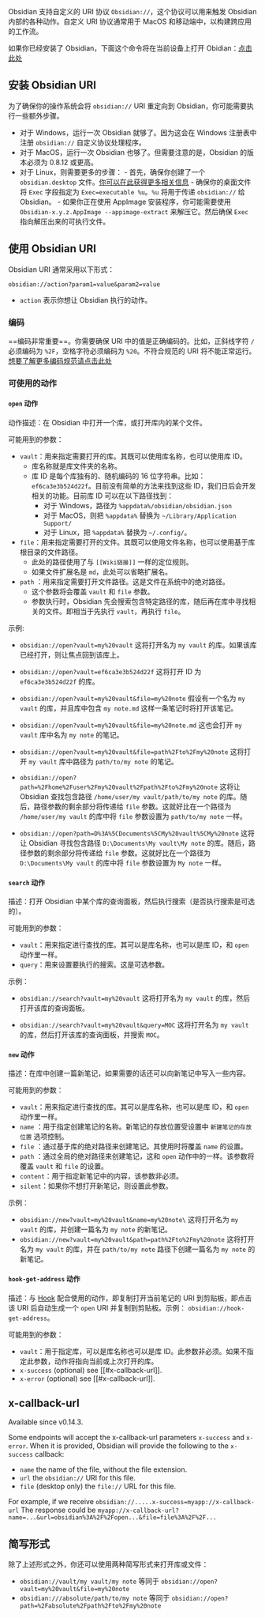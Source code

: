 Obsidian 支持自定义的 URI 协议 `Obsidian://`，这个协议可以用来触发 Obsidian 内部的各种动作。自定义 URI 协议通常用于 MacOS 和移动端中，以构建跨应用的工作流。

如果你已经安装了 Obsidian，下面这个命令将在当前设备上打开 Obidian：[点击此处](obsidian://open)

## 安装 Obsidian URI

为了确保你的操作系统会将 `obsidian://` URI 重定向到 Obsidian，你可能需要执行一些额外步骤。

- 对于 Windows，运行一次 Obsidian 就够了。因为这会在 Windows 注册表中注册 `obsidian://` 自定义协议处理程序。
- 对于 MacOS，运行一次 Obsidian 也够了。但需要注意的是，Obsidian 的版本必须为 0.8.12 或更高。
- 对于 Linux，则需要更多的步骤：
		- 首先，确保你创建了一个 `obsidian.desktop` 文件。[你可以在此获得更多相关信息](https://developer.gnome.org/integration-guide/stable/desktop-files.html.en)
		- 确保你的桌面文件将 `Exec` 字段指定为 `Exec=executable %u`。`%u` 将用于传递 `obsidian://`  给 Obsidian。
		- 如果你正在使用 AppImage 安装程序，你可能需要使用 `Obsidian-x.y.z.AppImage --appimage-extract` 来解压它。然后确保 `Exec` 指向解压出来的可执行文件。

## 使用 Obsidian URI

Obsidian URI 通常采用以下形式：

```
obsidian://action?param1=value&param2=value
```

-  `action` 表示你想让 Obsidian 执行的动作。

### 编码

==编码非常重要==。你需要确保 URI 中的值是正确编码的。比如，正斜线字符 `/` 必须编码为 `%2F`，空格字符必须编码为 `%20`。不符合规范的 URI 将不能正常运行。[想要了解更多编码规范请点击此处](https://en.wikipedia.org/wiki/Percent-encoding)

### 可使用的动作

#### `open` 动作

动作描述：在 Obsidian 中打开一个库，或打开库内的某个文件。

可能用到的参数：

- `vault`：用来指定需要打开的库。其既可以使用库名称，也可以使用库 ID。
	- 库名称就是库文件夹的名称。
	- 库 ID 是每个库独有的、随机编码的 16 位字符串。比如：`ef6ca3e3b524d22f`。目前没有简单的方法来找到这些 ID，我们日后会开发相关的功能。目前库 ID 可以在以下路径找到：
		- 对于 Windows，路径为 `%appdata%/obsidian/obsidian.json`
		- 对于 MacOS，则把 `%appdata%` 替换为 `~/Library/Application Support/`
		- 对于 Linux，把 `%appdata%` 替换为 `~/.config/`。
- `file`：用来指定需要打开的文件。其既可以使用文件名称，也可以使用基于库根目录的文件路径。
	- 此处的路径使用了与 `[[Wiki链接]]` 一样的定位规则。
	- 如果文件扩展名是 `md`，此处可以省略扩展名。
- `path` ：用来指定需要打开文件路径。这是文件在系统中的绝对路径。
	- 这个参数将会覆盖 `vault` 和 `file` 参数。
	- 参数执行时，Obsidian 先会搜索包含特定路径的库，随后再在库中寻找相关的文件。即相当于先执行 `vault`，再执行 `file`。

示例:

- `obsidian://open?vault=my%20vault`
	这将打开名为 `my vault` 的库。如果该库已经打开，则让焦点回到该库上。

- `obsidian://open?vault=ef6ca3e3b524d22f`
	这将打开 ID 为 `ef6ca3e3b524d22f` 的库。

- `obsidian://open?vault=my%20vault&file=my%20note`
	假设有一个名为 `my vault` 的库，并且库中包含 `my note.md` 这样一条笔记时将打开该笔记。

- `obsidian://open?vault=my%20vault&file=my%20note.md`
	这也会打开 `my vault` 库中名为 `my note` 的笔记。

- `obsidian://open?vault=my%20vault&file=path%2Fto%2Fmy%20note`
	这将打开 `my vault` 库中路径为 `path/to/my note` 的笔记。

- `obsidian://open?path=%2Fhome%2Fuser%2Fmy%20vault%2Fpath%2Fto%2Fmy%20note` 这将让 Obsidian 查找包含路径 `/home/user/my vault/path/to/my note` 的库。随后，路径参数的剩余部分将传递给 `file` 参数。这就好比在一个路径为 `/home/user/my vault` 的库中将 `file` 参数设置为 `path/to/my note` 一样。

- `obsidian://open?path=D%3A%5CDocuments%5CMy%20vault%5CMy%20note`
	这将让 Obsidian 寻找包含路径 `D:\Documents\My vault\My note` 的库。随后，路径参数的剩余部分将传递给 `file` 参数。这就好比在一个路径为 `D:\Documents\My vault` 的库中将 `file` 参数设置为 `My note` 一样。
	
#### `search` 动作

描述：打开 Obsidian 中某个库的查询面板，然后执行搜索（是否执行搜索是可选的）。

可能用到的参数：

- `vault`：用来指定进行查找的库。其可以是库名称，也可以是库 ID，和 `open` 动作里一样。
- `query`：用来设置要执行的搜索。这是可选参数。

示例：

- `obsidian://search?vault=my%20vault`
	这将打开名为 `my vault` 的库，然后打开该库的查询面板。

- `obsidian://search?vault=my%20vault&query=MOC`
	这将打开名为 `my vault` 的库，然后打开该库的查询面板，并搜索 `MOC`。

#### `new` 动作

描述：在库中创建一篇新笔记，如果需要的话还可以向新笔记中写入一些内容。

可能用到的参数：

- `vault`：用来指定进行查找的库。其可以是库名称，也可以是库 ID，和 `open` 动作里一样。
- `name` ：用于指定创建笔记的名称。新笔记的存放位置受设置中 `新建笔记的存放位置` 选项控制。
- `file` ：通过基于库的绝对路径来创建笔记。其使用时将覆盖 `name` 的设置。
- `path` ：通过全局的绝对路径来创建笔记，这和 `open` 动作中的一样。该参数将覆盖 `vault` 和 `file` 的设置。
- `content`：用于指定新笔记中的内容，该参数非必须。
- `silent`：如果你不想打开新笔记，则设置此参数。

示例：

- `obsidian://new?vault=my%20vault&name=my%20note\` 这将打开名为 `my vault` 的库，并创建一篇名为 `my note` 的新笔记。
- `obsidian://new?vault=my%20vault&path=path%2Fto%2Fmy%20note` 这将打开名为 `my vault` 的库，并在 `path/to/my note` 路径下创建一篇名为 `my note` 的新笔记。

#### `hook-get-address` 动作

描述：与 [Hook](https://hookproductivity.com/) 配合使用的动作，即复制打开当前笔记的 URI 到剪贴板，即点击该 URI 后自动生成一个 `open` URI 并复制到剪贴板。示例： `obsidian://hook-get-address`。

可能用到的参数：

- `vault`：用于指定库，可以是库名称也可以是库 ID。此参数非必须。如果不指定此参数，动作将指向当前或上次打开的库。
- `x-success` (optional) see [[#x-callback-url]].
- `x-error` (optional) see [[#x-callback-url]].

## x-callback-url

Available since v0.14.3.

Some endpoints will accept the x-callback-url parameters `x-success` and `x-error`. When it is provided, Obsidian will provide the following to the `x-success` callback:
- `name` the name of the file, without the file extension.
- `url` the `obsidian://` URI for this file.
- `file` (desktop only) the `file://` URL for this file.

For example, if we receive
`obsidian://.....x-success=myapp://x-callback-url`
The response could be
`myapp://x-callback-url?name=...&url=obsidian%3A%2F%2Fopen...&file=file%3A%2F%2F...`

## 简写形式

除了上述形式之外，你还可以使用两种简写形式来打开库或文件：

- `obsidian://vault/my vault/my note` 等同于 `obsidian://open?vault=my%20vault&file=my%20note`
- `obsidian:///absolute/path/to/my note` 等同于 `obsidian://open?path=%2Fabsolute%2Fpath%2Fto%2Fmy%20note`
